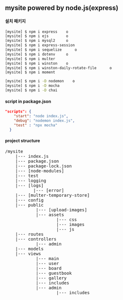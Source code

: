## mysite powered by node.js(express)

#### 설치 패키지
```bash
[mysite] $ npm i express    o
[mysite] $ npm i ejs        o
[mysite] $ npm i mysql2     o
[mysite] $ npm i express-session
[mysite] $ npm i sequelize      o
[mysite] $ npm i dotenv     o
[mysite] $ npm i multer
[mysite] $ npm i winston    o
[mysite] $ npm i winston-daily-rotate-file      o
[mysite] $ npm i moment

[mysite] $ npm i -D nodemon    o
[mysite] $ npm i -D mocha
[mysite] $ npm i -D chai

```

#### script in package.json

```json
"scripts": {
    "start": "node index.js",       
    "debug": "nodemon index.js",
    "test" : "npx mocha"
  }

```

#### project structure

<pre>
/mysite
    |--- index.js
    |--- package.json
    |--- package-lock.json
    |--- [node-modules]
    |--- test
    |--- logging
    |--- [logs]
           |--- [error]
    |--- [multer-temporary-store]
    |--- config
    |--- public
            |--- [upload-images]
            |--- assets
                    |--- css
                    |--- images
                    |--- js
    |--- routes
    |--- controllers
            |--- admin
    |--- models
    |--- views
            |--- main
            |--- user
            |--- board
            |--- guestbook
            |--- gallery
            |--- includes
            |--- admin
                    |--- includes
</pre>



